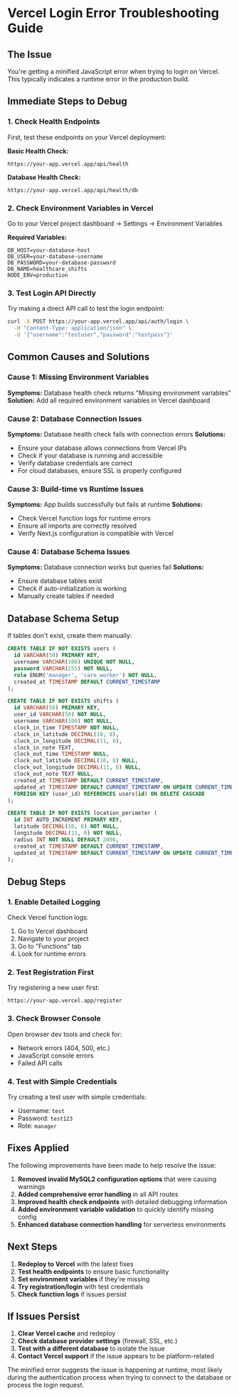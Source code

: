 # Vercel Login Error Troubleshooting Guide

## The Issue
You're getting a minified JavaScript error when trying to login on Vercel. This typically indicates a runtime error in the production build.

## Immediate Steps to Debug

### 1. Check Health Endpoints
First, test these endpoints on your Vercel deployment:

**Basic Health Check:**
```
https://your-app.vercel.app/api/health
```

**Database Health Check:**
```
https://your-app.vercel.app/api/health/db
```

### 2. Check Environment Variables in Vercel
Go to your Vercel project dashboard → Settings → Environment Variables

**Required Variables:**
```
DB_HOST=your-database-host
DB_USER=your-database-username
DB_PASSWORD=your-database-password
DB_NAME=healthcare_shifts
NODE_ENV=production
```

### 3. Test Login API Directly
Try making a direct API call to test the login endpoint:

```bash
curl -X POST https://your-app.vercel.app/api/auth/login \
  -H "Content-Type: application/json" \
  -d '{"username":"testuser","password":"testpass"}'
```

## Common Causes and Solutions

### Cause 1: Missing Environment Variables
**Symptoms:** Database health check returns "Missing environment variables"
**Solution:** Add all required environment variables in Vercel dashboard

### Cause 2: Database Connection Issues
**Symptoms:** Database health check fails with connection errors
**Solutions:**
- Ensure your database allows connections from Vercel IPs
- Check if your database is running and accessible
- Verify database credentials are correct
- For cloud databases, ensure SSL is properly configured

### Cause 3: Build-time vs Runtime Issues
**Symptoms:** App builds successfully but fails at runtime
**Solutions:**
- Check Vercel function logs for runtime errors
- Ensure all imports are correctly resolved
- Verify Next.js configuration is compatible with Vercel

### Cause 4: Database Schema Issues
**Symptoms:** Database connection works but queries fail
**Solutions:**
- Ensure database tables exist
- Check if auto-initialization is working
- Manually create tables if needed

## Database Schema Setup
If tables don't exist, create them manually:

```sql
CREATE TABLE IF NOT EXISTS users (
  id VARCHAR(50) PRIMARY KEY,
  username VARCHAR(100) UNIQUE NOT NULL,
  password VARCHAR(255) NOT NULL,
  role ENUM('manager', 'care_worker') NOT NULL,
  created_at TIMESTAMP DEFAULT CURRENT_TIMESTAMP
);

CREATE TABLE IF NOT EXISTS shifts (
  id VARCHAR(50) PRIMARY KEY,
  user_id VARCHAR(50) NOT NULL,
  username VARCHAR(100) NOT NULL,
  clock_in_time TIMESTAMP NOT NULL,
  clock_in_latitude DECIMAL(10, 8),
  clock_in_longitude DECIMAL(11, 8),
  clock_in_note TEXT,
  clock_out_time TIMESTAMP NULL,
  clock_out_latitude DECIMAL(10, 8) NULL,
  clock_out_longitude DECIMAL(11, 8) NULL,
  clock_out_note TEXT NULL,
  created_at TIMESTAMP DEFAULT CURRENT_TIMESTAMP,
  updated_at TIMESTAMP DEFAULT CURRENT_TIMESTAMP ON UPDATE CURRENT_TIMESTAMP,
  FOREIGN KEY (user_id) REFERENCES users(id) ON DELETE CASCADE
);

CREATE TABLE IF NOT EXISTS location_perimeter (
  id INT AUTO_INCREMENT PRIMARY KEY,
  latitude DECIMAL(10, 8) NOT NULL,
  longitude DECIMAL(11, 8) NOT NULL,
  radius INT NOT NULL DEFAULT 2000,
  created_at TIMESTAMP DEFAULT CURRENT_TIMESTAMP,
  updated_at TIMESTAMP DEFAULT CURRENT_TIMESTAMP ON UPDATE CURRENT_TIMESTAMP
);
```

## Debug Steps

### 1. Enable Detailed Logging
Check Vercel function logs:
1. Go to Vercel dashboard
2. Navigate to your project
3. Go to "Functions" tab
4. Look for runtime errors

### 2. Test Registration First
Try registering a new user first:
```
https://your-app.vercel.app/register
```

### 3. Check Browser Console
Open browser dev tools and check for:
- Network errors (404, 500, etc.)
- JavaScript console errors
- Failed API calls

### 4. Test with Simple Credentials
Try creating a test user with simple credentials:
- Username: `test`
- Password: `test123`
- Role: `manager`

## Fixes Applied

The following improvements have been made to help resolve the issue:

1. **Removed invalid MySQL2 configuration options** that were causing warnings
2. **Added comprehensive error handling** in all API routes
3. **Improved health check endpoints** with detailed debugging information
4. **Added environment variable validation** to quickly identify missing config
5. **Enhanced database connection handling** for serverless environments

## Next Steps

1. **Redeploy to Vercel** with the latest fixes
2. **Test health endpoints** to ensure basic functionality
3. **Set environment variables** if they're missing
4. **Try registration/login** with test credentials
5. **Check function logs** if issues persist

## If Issues Persist

1. **Clear Vercel cache** and redeploy
2. **Check database provider settings** (firewall, SSL, etc.)
3. **Test with a different database** to isolate the issue
4. **Contact Vercel support** if the issue appears to be platform-related

The minified error suggests the issue is happening at runtime, most likely during the authentication process when trying to connect to the database or process the login request.
